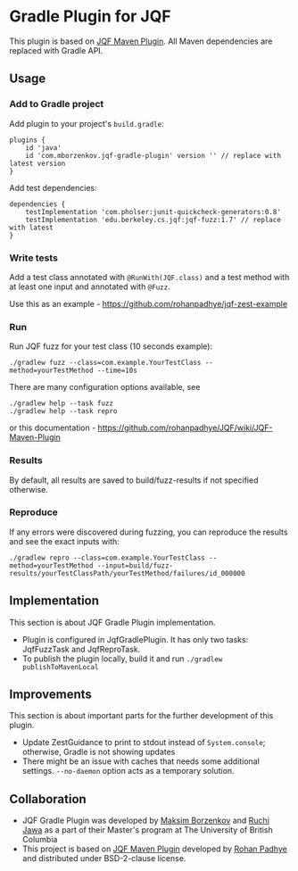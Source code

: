 # Gradle Plugin for JQF

This plugin is based on
[JQF Maven Plugin](https://github.com/rohanpadhye/JQF/wiki/JQF-Maven-Plugin). All Maven dependencies
are replaced with Gradle API.

## Usage

### Add to Gradle project

Add plugin to your project's `build.gradle`:

```
plugins {
    id 'java'
    id 'com.mborzenkov.jqf-gradle-plugin' version '' // replace with latest version
}
```

Add test dependencies:

```
dependencies {
    testImplementation 'com.pholser:junit-quickcheck-generators:0.8'
    testImplementation 'edu.berkeley.cs.jqf:jqf-fuzz:1.7' // replace with latest
}
```

### Write tests

Add a test class annotated with `@RunWith(JQF.class)` and a test method with at least one input and
annotated with `@Fuzz`.

Use this as an example - https://github.com/rohanpadhye/jqf-zest-example

### Run

Run JQF fuzz for your test class (10 seconds example):

```
./gradlew fuzz --class=com.example.YourTestClass --method=yourTestMethod --time=10s
```

There are many configuration options available, see

```
./gradlew help --task fuzz
./gradlew help --task repro
```

or this documentation - https://github.com/rohanpadhye/JQF/wiki/JQF-Maven-Plugin

### Results

By default, all results are saved to build/fuzz-results if not specified otherwise.

### Reproduce

If any errors were discovered during fuzzing, you can reproduce the results and see the exact inputs
with:

```
./gradlew repro --class=com.example.YourTestClass --method=yourTestMethod --input=build/fuzz-results/yourTestClassPath/yourTestMethod/failures/id_000000
```

## Implementation

This section is about JQF Gradle Plugin implementation.

- Plugin is configured in JqfGradlePlugin. It has only two tasks: JqfFuzzTask and JqfReproTask.
- To publish the plugin locally, build it and run `./gradlew publishToMavenLocal`

## Improvements

This section is about important parts for the further development of this plugin.

- Update ZestGuidance to print to stdout instead of `System.console`; otherwise, Gradle is not
  showing updates
- There might be an issue with caches that needs some additional settings.
  `--no-daemon` option acts as a temporary solution.

## Collaboration

- JQF Gradle Plugin was developed by [Maksim Borzenkov](https://github.com/mborzenkov) and
  [Ruchi Jawa](https://github.com/RJ0209) as a part of their Master's program at The University of
  British Columbia
- This project is based on [JQF Maven Plugin](https://github.com/rohanpadhye/JQF) developed
  by [Rohan Padhye](https://rohan.padhye.org/) and distributed under BSD-2-clause license.
